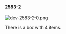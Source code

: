 #### 2583-2
![dev-2583-2-0.png](https://github.com/lil-lab/nlvr/raw/master/nlvr/dev/images/2/dev-2583-2-0.png "dev-2583-2-0.png")

There is a box with 4 items.